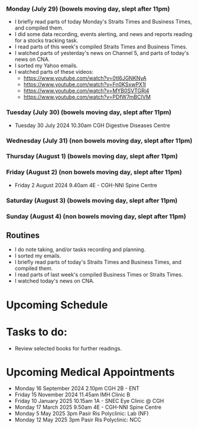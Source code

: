 ### Monday (July 29) (bowels moving day, slept after 11pm)
- I briefly read parts of today Monday's Straits Times and Business Times, and compiled them.
- I did some data recording, events alerting, and news and reports reading for a stocks tracking task.
- I read parts of this week's compiled Straits Times and Business Times.
- I watched parts of yesterday's news on Channel 5, and parts of today's news on CNA.  
- I sorted my Yahoo emails.
- I watched parts of these videos:
    - https://www.youtube.com/watch?v=0tI6JGNKNyA
    - https://www.youtube.com/watch?v=Fn0KSxwPX1I
    - https://www.youtube.com/watch?v=MYB0SVTGRj4
    - https://www.youtube.com/watch?v=PDfW7mBCIVM

### Tuesday (July 30) (bowels moving day, slept after 11pm)
- Tuesday 30 July 2024 10.30am CGH Digestive Diseases Centre


### Wednesday (July 31) (non bowels moving day, slept after 11pm)


### Thursday (August 1) (bowels moving day, slept after 11pm)


### Friday (August 2) (non bowels moving day, slept after 11pm)
- Friday 2 August 2024 9.40am 4E - CGH-NNI Spine Centre


### Saturday (August 3) (bowels moving day, slept after 11pm)


### Sunday (August 4) (non bowels moving day, slept after 11pm)





## Routines
- I do note taking, and/or tasks recording and planning.
- I sorted my emails.
- I briefly read parts of today's Straits Times and Business Times, and compiled them.
- I read parts of last week's compiled Business Times or Straits Times.
- I watched today's news on CNA.

# Upcoming Schedule

# Tasks to do:
- Review selected books for further readings.

# Upcoming Medical Appointments
- Monday 16 September 2024 2.10pm CGH 2B - ENT
- Friday 15 November 2024 11.45am IMH Clinic B
- Friday 10 January 2025 10.15am 1A - SNEC Eye Clinic @ CGH
- Monday 17 March 2025 9.50am 4E - CGH-NNI Spine Centre
- Monday 5 May 2025 3pm Pasir Ris Polyclinic: Lab (NF)
- Monday 12 May 2025 3pm Pasir Ris Polyclinic: NCC
